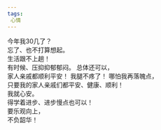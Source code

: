 ```yaml
---
tags:
 心情
---
```

今年我30几了？  
忘了、也不打算想起。  
生活跟不上趟！  
有时候、压抑抑郁郁闷。
总体还可以，  
家人亲戚都顺利平安！
我腿不疼了！
哪怕我再落魄点，  
只要我的家人亲戚们都平安、健康、顺利！  
我就心安。  
得学着进步、进步慢点也可以！  
要乐观向上，    
不负韶华！
